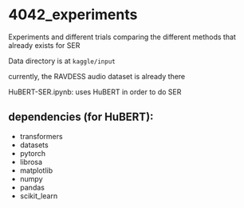 # 4042_experiments

Experiments and different trials comparing the different methods that already exists for SER

Data directory is at `kaggle/input`

currently, the RAVDESS audio dataset is already there

HuBERT-SER.ipynb: uses HuBERT in order to do SER

## dependencies (for HuBERT):
- transformers
- datasets
- pytorch
- librosa
- matplotlib
- numpy
- pandas
- scikit_learn
